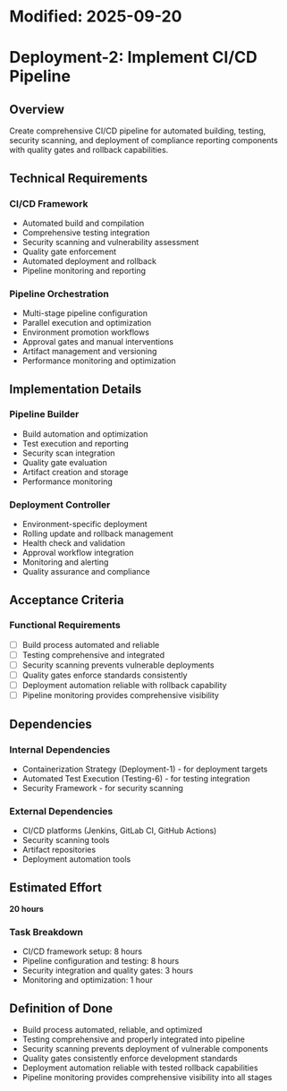 # Modified: 2025-09-20

# Deployment-2: Implement CI/CD Pipeline

## Overview
Create comprehensive CI/CD pipeline for automated building, testing, security scanning, and deployment of compliance reporting components with quality gates and rollback capabilities.

## Technical Requirements

### CI/CD Framework
- Automated build and compilation
- Comprehensive testing integration
- Security scanning and vulnerability assessment
- Quality gate enforcement
- Automated deployment and rollback
- Pipeline monitoring and reporting

### Pipeline Orchestration
- Multi-stage pipeline configuration
- Parallel execution and optimization
- Environment promotion workflows
- Approval gates and manual interventions
- Artifact management and versioning
- Performance monitoring and optimization

## Implementation Details

### Pipeline Builder
- Build automation and optimization
- Test execution and reporting
- Security scan integration
- Quality gate evaluation
- Artifact creation and storage
- Performance monitoring

### Deployment Controller
- Environment-specific deployment
- Rolling update and rollback management
- Health check and validation
- Approval workflow integration
- Monitoring and alerting
- Quality assurance and compliance

## Acceptance Criteria

### Functional Requirements
- [ ] Build process automated and reliable
- [ ] Testing comprehensive and integrated
- [ ] Security scanning prevents vulnerable deployments
- [ ] Quality gates enforce standards consistently
- [ ] Deployment automation reliable with rollback capability
- [ ] Pipeline monitoring provides comprehensive visibility

## Dependencies

### Internal Dependencies
- Containerization Strategy (Deployment-1) - for deployment targets
- Automated Test Execution (Testing-6) - for testing integration
- Security Framework - for security scanning

### External Dependencies
- CI/CD platforms (Jenkins, GitLab CI, GitHub Actions)
- Security scanning tools
- Artifact repositories
- Deployment automation tools

## Estimated Effort
**20 hours**

### Task Breakdown
- CI/CD framework setup: 8 hours
- Pipeline configuration and testing: 8 hours
- Security integration and quality gates: 3 hours
- Monitoring and optimization: 1 hour

## Definition of Done
- Build process automated, reliable, and optimized
- Testing comprehensive and properly integrated into pipeline
- Security scanning prevents deployment of vulnerable components
- Quality gates consistently enforce development standards
- Deployment automation reliable with tested rollback capabilities
- Pipeline monitoring provides comprehensive visibility into all stages

